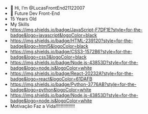 - 👋 Hi, I’m @LucasFrontEnd21122007
- 👀 Future Dev Front-End
- 15 Years Old
- My Skills
- https://img.shields.io/badge/JavaScript-F7DF1E?style=for-the-badge&logo=javascript&logoColor=black
- https://img.shields.io/badge/HTML-239120?style=for-the-badge&logo=html5&logoColor=black
- https://img.shields.io/badge/CSS3-1572B6?style=for-the-badge&logo=css3&logoColor=black
- https://img.shields.io/badge/Node.js-43853D?style=for-the-badge&logo=node.js&logoColor=white
- https://img.shields.io/badge/React-20232A?style=for-the-badge&logo=react&logoColor=61DAFB
- https://img.shields.io/badge/Python-3776AB?style=for-the-badge&logo=python&logoColor=white
- https://img.shields.io/badge/Node.js-43853D?style=for-the-badge&logo=node.js&logoColor=white
- Motivação Faz a Vida!!!!!‼‼‼‼‼
<!---
LucasFrontEnd21122007/LucasFrontEnd21122007 is a ✨ special ✨ repository because its `README.md` (this file) appears on your GitHub profile.
You can click the Preview link to take a look at your changes.
--->
